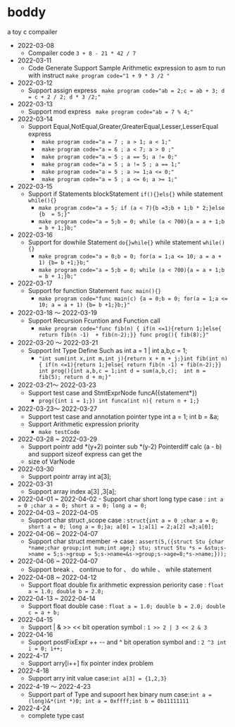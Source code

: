 # boddy
a toy c compailer
- 2022-03-08
  - Compailer code `3 + 8 - 21 * 42 / 7`
- 2022-03-11
  - Code Generate Support Sample Arithmetic expression to asm
    to run with instruct `make program code="1 + 9 * 3 /2 "`
- 2022-03-12
  - Support assign express  ` make program code="ab = 2;c = ab + 3; d = c + 2 / 2; d * 3 /2;"`
- 2022-03-13
    - Support mod express  ` make program code="ab = 7 % 4;"`
- 2022-03-14 
    - Support Equal,NotEqual,Greater,GreaterEqual,Lesser,LesserEqual express  
      - ` make program code="a = 7 ; a > 1; a < 1;"`
      - ` make program code="a = 6 ; a < 7; a > 0 ;"`
      - ` make program code="a = 5 ; a == 5; a != 0;"`
      - ` make program code="a = 5 ; a != 5 ; a == 1;"`
      - ` make program code="a = 5 ; a >= 1;a <= 0;"`
      - ` make program code="a = 5 ; a <= 6; a >= 1;"`
- 2022-03-15
  - Support if Statements blockStatement `if(){}els{}` while statement `while(){}`
    - `make program code="a = 5; if (a < 7){b =3;b + 1;b * 2;}else {b  = 5;}"`
    - `make program code="a = 5;b = 0; while (a < 700){a = a + 1;b = b + 1;}b;"`
- 2022-03-16
    - Support for dowhile Statement `do{}while{}` while statement `while(){}`
        - `make program code="a = 0;b = 0; for(a = 1;a <= 10; a = a + 1) {b= b +1;}b;"`
        - `make program code="a = 5;b = 0; while (a < 700){a = a + 1;b = b + 1;}b;"`
- 2022-03-17
    - Support for function Statement `func main(){}`
        - `make program code="func main(c) {a = 0;b = 0; for(a = 1;a <= 10; a = a + 1) {b= b +1;}b;}"`
- 2022-03-18 ～ 2022-03-19
    - Support Recursion Fcuntion and  Function call
        - `make program code="func fib(n) { if(n <=1){return 1;}else{ return fib(n -1)  + fib(n-2);}} func prog(){ fib(8);}"`
- 2022-03-20 ～ 2022-03-21
    - Support Int Type Define Such as int a = 1 | int a,b,c = 1; 
        - `"int sum(int x,int m,int j){return x + m + j;}int fib(int n) { if(n <=1){return 1;}else{ return fib(n -1) + fib(n-2);}} int prog(){int a,b,c = 1;int d = sum(a,b,c);  int m = fib(5); return d + m;}"`
- 2022-03-21～ 2022-03-23
  - Support test case and StmtExprNode funcA({statement*}) 
    - `prog({int i = 1;}) int funca(int n){ return n + 1;}`
- 2022-03-23～ 2022-03-27
    - Support test case and annotation  pointer type int a = 1; int b = &a;
    - Support Arithmetic expression priority 
        - `make testCode`
- 2022-03-28 ~ 2022-03-29
    - Support pointr add *(y+2) pointer sub *(y-2)  Pointerdiff  calc  (a  - b)  and support sizeof express can get the 
    - size of VarNode
- 2022-03-30
    - Support pointr array int a[3];
- 2022-03-31 
    - Support array index a[3] ,3[a];  
- 2022-04-01 ~ 2022-04-02
      - Support char short long  type case : `int a = 0 ;char a = 0; short a = 0; long a = 0; ` 
- 2022-04-03 ~ 2022-04-05
    - Support char struct ,scope  case : `struct{int a = 0 ;char a = 0; short a = 0; long a = 0;}a; a[0] = 1;a[1] = 2;a[2] =3;a[0]; ` 
- 2022-04-06 ~ 2022-04-07
    - Support char struct member ->   case : `assert(5,({struct Stu {char *name;char group;int num;int age;} stu; struct Stu *s = &stu;s->name = 5;s->group = 5;s->name=&s->group;s->age=8;*s->name;}));` 
- 2022-04-06 ~ 2022-04-07
  - Support  break 、 continue  to  for  、 do while 、 while statement
- 2022-04-08 ~ 2022-04-12
    - Support  float double fix arithmetic expression periority case : `float a = 1.0; double b = 2.0;`
- 2022-04-13 ~ 2022-04-14
    - Support  float double case  : `float a = 1.0; double b = 2.0; double c = a + b;`
- 2022-04-15
    - Support  | & >> << bit operation symbol  : `1 >> 2 | 3 << 2 & 3`
- 2022-04-16
    - Support  postFixExpr ++ -- and ^  bit operation symbol and   : `2 ^3 int i = 0; i++;`  
- 2022-4-17
  - Support arry[i++] fix pointer index problem 
- 2022-4-18
    - Support arry init value case:`int a[3] = {1,2,3}`
- 2022-4-19 ～ 2022-4-23
    - Support part of Type and supoort hex binary num  case:`int a = (long)&*(int *)0; int a = 0xffff;int b = 0b11111111`
- 2022-4-24
    - complete  type cast 